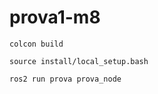# prova1-m8

```
colcon build
```

```
source install/local_setup.bash
```

```
ros2 run prova prova_node
```